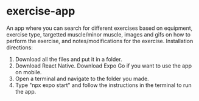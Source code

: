 # exercise-app
An app where you can search for different exercises based on equipment, exercise type, targetted muscle/minor muscle, images and gifs on how to perform the exercise, and notes/modifications for the exercise.
Installation directions:
1. Download all the files and put it in a folder.
2. Download React Native. Download Expo Go if you want to use the app on mobile.
3. Open a terminal and navigate to the folder you made.
4. Type "npx expo start" and follow the instructions in the terminal to run the app.
